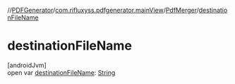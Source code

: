 //[PDFGenerator](../../../index.md)/[com.rifluxyss.pdfgenerator.mainView](../index.md)/[PdfMerger](index.md)/[destinationFileName](destination-file-name.md)

# destinationFileName

[androidJvm]\
open var [destinationFileName](destination-file-name.md): [String](https://developer.android.com/reference/kotlin/java/lang/String.html)
